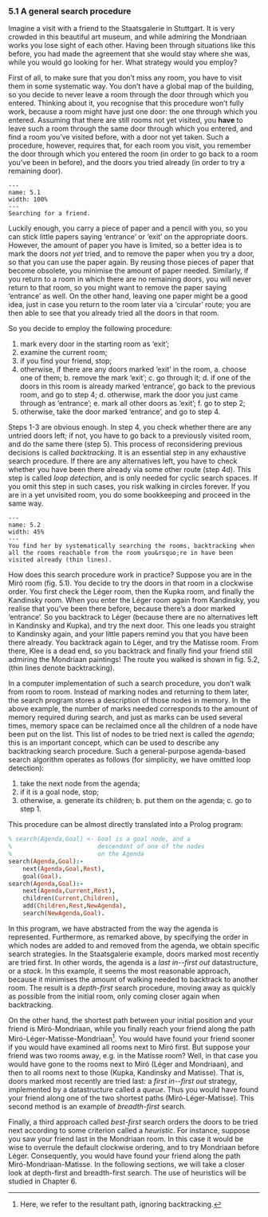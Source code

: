 ### 5.1 A general search procedure ###

Imagine a visit with a friend to the Staatsgalerie in Stuttgart. It is very crowded in this beautiful art museum, and while admiring the Mondriaan works you lose sight of each other. Having been through situations like this before, you had made the agreement that she would stay where she was, while you would go looking for her. What strategy would you employ?

  First of all, to make sure that you don&rsquo;t miss any room, you have to visit them in some systematic way. You don&rsquo;t have a global map of the building, so you decide to never leave a room through the door through which you entered. Thinking about it, you recognise that this procedure won&rsquo;t fully work, because a room might have just one door: the one through which you entered. Assuming that there are still rooms not yet visited, you **have** to leave such a room through the same door through which you entered, and find a room you&rsquo;ve visited before, with a door not yet taken. Such a procedure, however, requires that, for each room you visit, you remember the door through which you entered the room (in order to go back to a room you&rsquo;ve been in before), and the doors you tried already (in order to try a remaining door).

```{figure} ../images/part_ii/image012.svg
---
name: 5.1
width: 100%
---
Searching for a friend.
```

Luckily enough, you carry a piece of paper and a pencil with you, so you can stick little papers saying &lsquo;entrance&rsquo; or &lsquo;exit&rsquo; on the appropriate doors. However, the amount of paper you have is limited, so a better idea is to mark the doors *not yet* tried, and to remove the paper when you try a door, so that you can use the paper again. By reusing those pieces of paper that become obsolete, you minimise the amount of paper needed. Similarly, if you return to a room in which there are no remaining doors, you will never return to that room, so you might want to remove the paper saying &lsquo;entrance&rsquo; as well. On the other hand, leaving one paper might be a good idea, just in case you return to the room later via a &lsquo;circular&rsquo; route; you are then able to see that you already tried all the doors in that room.

So you decide to employ the following procedure:

1. mark every door in the starting room as &lsquo;exit&rsquo;;
2. examine the current room;
3. if you find your friend, stop;
4. otherwise, if there are any doors marked &lsquo;exit&rsquo; in the room,
    a. choose one of them;
    b. remove the mark &lsquo;exit&rsquo;;
    c. go through it;
    d. if one of the doors in this room is already marked &lsquo;entrance&rsquo;, go back to the previous room, and go to step 4;
    d. otherwise, mark the door you just came through as &lsquo;entrance&rsquo;;
    e. mark all other doors as &lsquo;exit&rsquo;;
    f. go to step 2;
5. otherwise, take the door marked &lsquo;entrance&rsquo;, and go to step 4.

Steps 1-3 are obvious enough. In step 4, you check whether there are any untried doors left; if not, you have to go back to a previously visited room, and do the same there (step 5). This process of reconsidering previous decisions is called *backtracking*. It is an essential step in any exhaustive search procedure. If there are any alternatives left, you have to check whether you have been there already via some other route (step 4d). This step is called *loop detection*, and is only needed for cyclic search spaces. If you omit this step in such cases, you risk walking in circles forever. If you are in a yet unvisited room, you do some bookkeeping and proceed in the same way.

```{figure} ../images/part_ii/image014.svg
---
name: 5.2
width: 45%
---
You find her by systematically searching the rooms, backtracking when all the rooms reachable from the room you&rsquo;re in have been visited already (thin lines).
```

How does this search procedure work in practice? Suppose you are in the Mir&oacute; room (fig. 5.1). You decide to try the doors in that room in a clockwise order. You first check the L&eacute;ger room, then the Kupka room, and finally the Kandinsky room. When you enter the L&eacute;ger room again from Kandinsky, you realise that you&rsquo;ve been there before, because there&rsquo;s a door marked &lsquo;entrance&rsquo;. So you backtrack to L&eacute;ger (because there are no alternatives left in Kandinsky and Kupka), and try the next door. This one leads you straight to Kandinsky again, and your little papers remind you that you have been there already. You backtrack again to L&eacute;ger, and try the Matisse room. From there, Klee is a dead end, so you backtrack and finally find your friend still admiring the Mondriaan paintings! The route you walked is shown in fig. 5.2, (thin lines denote backtracking).

In a computer implementation of such a search procedure, you don&rsquo;t walk from room to room. Instead of marking nodes and returning to them later, the search program stores a description of those nodes in memory. In the above example, the number of marks needed corresponds to the amount of memory required during search, and just as marks can be used several times, memory space can be reclaimed once all the children of a node have been put on the list. This list of nodes to be tried next is called the *agenda*; this is an important concept, which can be used to describe any backtracking search procedure. Such a general-purpose agenda-based search algorithm operates as follows (for simplicity, we have omitted loop detection):

1. take the next node from the agenda;
2. if it is a goal node, stop;
3. otherwise,
    a. generate its children;
    b. put them on the agenda;
    c. go to step 1.

This procedure can be almost directly translated into a Prolog program:
```Prolog
% search(Agenda,Goal) <- Goal is a goal node, and a
%                        descendant of one of the nodes
%                        on the Agenda
search(Agenda,Goal):-
    next(Agenda,Goal,Rest),
    goal(Goal).
search(Agenda,Goal):-
    next(Agenda,Current,Rest),
    children(Current,Children),
    add(Children,Rest,NewAgenda),
    search(NewAgenda,Goal).
```
In this program, we have abstracted from the way the agenda is represented. Furthermore, as remarked above, by specifying the order in which nodes are added to and removed from the agenda, we obtain specific search strategies. In the Staatsgalerie example, doors marked most recently are tried first. In other words, the agenda is a *last in--first out* datastructure, or a *stack*. In this example, it seems the most reasonable approach, because it minimises the amount of walking needed to backtrack to another room. The result is a *depth-first* search procedure, moving away as quickly as possible from the initial room, only coming closer again when backtracking.

On the other hand, the shortest path between your initial position and your friend is Mir&oacute;-Mondriaan, while you finally reach your friend along the path Mir&oacute;-L&eacute;ger-Matisse-Mondriaan[^15]. You would have found your friend sooner if you would have examined all rooms next to Mir&oacute; first. But suppose your friend was two rooms away, e.g. in the Matisse room? Well, in that case you would have gone to the rooms next to Mir&oacute; (L&eacute;ger and Mondriaan), and then to all rooms next to those (Kupka, Kandinsky and Matisse). That is, doors marked most recently are tried last: a *first in--first out* strategy, implemented by a datastructure called a *queue*. Thus you would have found your friend along one of the two shortest paths (Mir&oacute;-L&eacute;ger-Matisse). This second method is an example of *breadth-first* search.

Finally, a third approach called *best-first* search orders the doors to be tried next according to some criterion called a *heuristic*. For instance, suppose you saw your friend last in the Mondriaan room. In this case it would be wise to overrule the default clockwise ordering, and to try Mondriaan before L&eacute;ger. Consequently, you would have found your friend along the path Mir&oacute;-Mondriaan-Matisse. In the following sections, we will take a closer look at depth-first and breadth-first search. The use of heuristics will be studied in Chapter 6.

[^15]: Here, we refer to the resultant path, ignoring backtracking.
